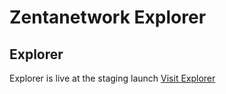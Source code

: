 # Zentanetwork Explorer

## Explorer 
Explorer is live at the staging launch [Visit Explorer](https://explorer.zentachain.io)
